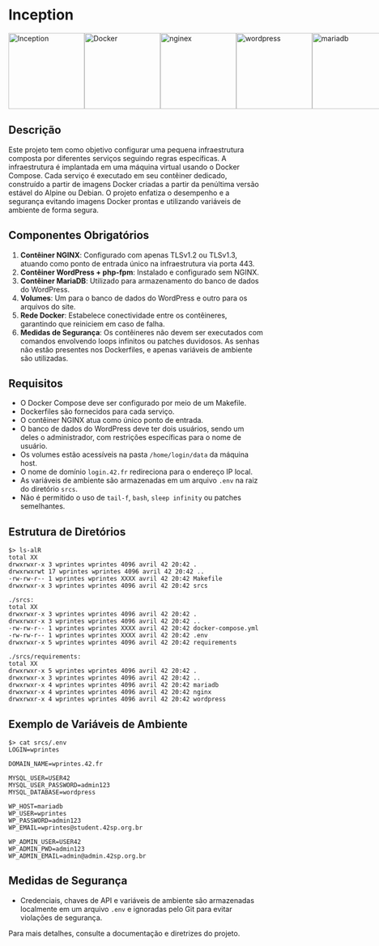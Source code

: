 # Inception

<div style="display: flex; align-items: baseline;">
    <img src="https://game.42sp.org.br/static/assets/achievements/inceptione.png" height="150" alt="Inception" style="vertical-align: baseline;">
    <img src="https://cdn4.iconfinder.com/data/icons/logos-and-brands/512/97_Docker_logo_logos-512.png" alt="Docker" height="150" style="vertical-align: baseline;">
    <img src="https://www.svgrepo.com/show/373924/nginx.svg" alt="nginex" height="150" style="vertical-align: baseline;">
    <img src="https://upload.wikimedia.org/wikipedia/commons/9/98/WordPress_blue_logo.svg" alt="wordpress" height="150" style="vertical-align: baseline;">
    <img src="https://mariadb.com/wp-content/uploads/2019/11/mariadb-logo-vert_blue-transparent.png" alt="mariadb" height="150" style="vertical-align: baseline;">
</div>

## Descrição
Este projeto tem como objetivo configurar uma pequena infraestrutura composta por diferentes serviços seguindo regras específicas. A infraestrutura é implantada em uma máquina virtual usando o Docker Compose. Cada serviço é executado em seu contêiner dedicado, construído a partir de imagens Docker criadas a partir da penúltima versão estável do Alpine ou Debian. O projeto enfatiza o desempenho e a segurança evitando imagens Docker prontas e utilizando variáveis de ambiente de forma segura.

## Componentes Obrigatórios
1. **Contêiner NGINX**: Configurado com apenas TLSv1.2 ou TLSv1.3, atuando como ponto de entrada único na infraestrutura via porta 443.
2. **Contêiner WordPress + php-fpm**: Instalado e configurado sem NGINX.
3. **Contêiner MariaDB**: Utilizado para armazenamento do banco de dados do WordPress.
4. **Volumes**: Um para o banco de dados do WordPress e outro para os arquivos do site.
5. **Rede Docker**: Estabelece conectividade entre os contêineres, garantindo que reiniciem em caso de falha.
6. **Medidas de Segurança**: Os contêineres não devem ser executados com comandos envolvendo loops infinitos ou patches duvidosos. As senhas não estão presentes nos Dockerfiles, e apenas variáveis de ambiente são utilizadas.

## Requisitos
- O Docker Compose deve ser configurado por meio de um Makefile.
- Dockerfiles são fornecidos para cada serviço.
- O contêiner NGINX atua como único ponto de entrada.
- O banco de dados do WordPress deve ter dois usuários, sendo um deles o administrador, com restrições específicas para o nome de usuário.
- Os volumes estão acessíveis na pasta `/home/login/data` da máquina host.
- O nome de domínio `login.42.fr` redireciona para o endereço IP local.
- As variáveis de ambiente são armazenadas em um arquivo `.env` na raiz do diretório `srcs`.
- Não é permitido o uso de `tail-f`, `bash`, `sleep infinity` ou patches semelhantes.

## Estrutura de Diretórios
```shell
$> ls-alR
total XX
drwxrwxr-x 3 wprintes wprintes 4096 avril 42 20:42 .
drwxrwxrwt 17 wprintes wprintes 4096 avril 42 20:42 ..
-rw-rw-r-- 1 wprintes wprintes XXXX avril 42 20:42 Makefile
drwxrwxr-x 3 wprintes wprintes 4096 avril 42 20:42 srcs

./srcs:
total XX
drwxrwxr-x 3 wprintes wprintes 4096 avril 42 20:42 .
drwxrwxr-x 3 wprintes wprintes 4096 avril 42 20:42 ..
-rw-rw-r-- 1 wprintes wprintes XXXX avril 42 20:42 docker-compose.yml
-rw-rw-r-- 1 wprintes wprintes XXXX avril 42 20:42 .env
drwxrwxr-x 5 wprintes wprintes 4096 avril 42 20:42 requirements

./srcs/requirements:
total XX
drwxrwxr-x 5 wprintes wprintes 4096 avril 42 20:42 .
drwxrwxr-x 3 wprintes wprintes 4096 avril 42 20:42 ..
drwxrwxr-x 4 wprintes wprintes 4096 avril 42 20:42 mariadb
drwxrwxr-x 4 wprintes wprintes 4096 avril 42 20:42 nginx
drwxrwxr-x 4 wprintes wprintes 4096 avril 42 20:42 wordpress
```

## Exemplo de Variáveis de Ambiente

```shell
$> cat srcs/.env
LOGIN=wprintes

DOMAIN_NAME=wprintes.42.fr

MYSQL_USER=USER42
MYSQL_USER_PASSWORD=admin123
MYSQL_DATABASE=wordpress

WP_HOST=mariadb
WP_USER=wprintes
WP_PASSWORD=admin123
WP_EMAIL=wprintes@student.42sp.org.br

WP_ADMIN_USER=USER42
WP_ADMIN_PWD=admin123
WP_ADMIN_EMAIL=admin@admin.42sp.org.br
```

## Medidas de Segurança
- Credenciais, chaves de API e variáveis de ambiente são armazenadas localmente em um arquivo `.env` e ignoradas pelo Git para evitar violações de segurança.

Para mais detalhes, consulte a documentação e diretrizes do projeto.
